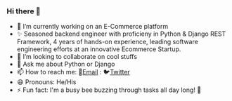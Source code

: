 ### Hi there 👋
- 🔭 I’m currently working on an E-Commerce platform
- ✨ Seasoned backend engineer with proficieny in Python & Django REST Framework, 4 years of hands-on experience, leading software engineering efforts at an innovative Ecommerce Startup.
- 👯 I’m looking to collaborate on cool stuffs
- 💬 Ask me about Python or Django
- 📫 How to reach me: 📧[Email](israelpy7@gmail.com) : 🐦[Twitter](https://twitter.com/dbackendguy)
- 😄 Pronouns: He/His
- ⚡ Fun fact: I'm a busy bee buzzing through tasks all day long! 🐝
